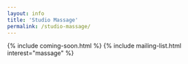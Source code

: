 ```yaml
---
layout: info
title: 'Studio Massage'
permalink: /studio-massage/
---
```


{% include coming-soon.html %}
{% include mailing-list.html interest="massage" %}
